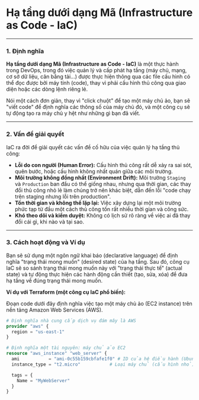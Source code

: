 # Hạ tầng dưới dạng Mã (Infrastructure as Code - IaC)

---

### **1. Định nghĩa**

**Hạ tầng dưới dạng Mã (Infrastructure as Code - IaC)** là một thực hành trong DevOps, trong đó việc quản lý và cấp phát hạ tầng (máy chủ, mạng, cơ sở dữ liệu, cân bằng tải...) được thực hiện thông qua các file cấu hình có thể đọc được bởi máy tính (code), thay vì phải cấu hình thủ công qua giao diện hoặc các dòng lệnh riêng lẻ.

Nói một cách đơn giản, thay vì "click chuột" để tạo một máy chủ ảo, bạn sẽ "viết code" để định nghĩa các thông số của máy chủ đó, và một công cụ sẽ tự động tạo ra máy chủ y hệt như những gì bạn đã viết.

---

### **2. Vấn đề giải quyết**

IaC ra đời để giải quyết các vấn đề cố hữu của việc quản lý hạ tầng thủ công:

- **Lỗi do con người (Human Error):** Cấu hình thủ công rất dễ xảy ra sai sót, quên bước, hoặc cấu hình không nhất quán giữa các môi trường.
- **Môi trường không đồng nhất (Environment Drift):** Môi trường `Staging` và `Production` ban đầu có thể giống nhau, nhưng qua thời gian, các thay đổi thủ công nhỏ lẻ làm chúng trở nên khác biệt, dẫn đến lỗi "code chạy trên staging nhưng lỗi trên production".
- **Tốn thời gian và không thể lặp lại:** Việc xây dựng lại một môi trường phức tạp từ đầu một cách thủ công tốn rất nhiều thời gian và công sức.
- **Khó theo dõi và kiểm duyệt:** Không có lịch sử rõ ràng về việc ai đã thay đổi cái gì, khi nào và tại sao.

---

### **3. Cách hoạt động và Ví dụ**

Bạn sẽ sử dụng một ngôn ngữ khai báo (declarative language) để định nghĩa "trạng thái mong muốn" (desired state) của hạ tầng. Sau đó, công cụ IaC sẽ so sánh trạng thái mong muốn này với "trạng thái thực tế" (actual state) và tự động thực hiện các hành động cần thiết (tạo, sửa, xóa) để đưa hạ tầng về đúng trạng thái mong muốn.

**Ví dụ với Terraform (một công cụ IaC phổ biến):**

Đoạn code dưới đây định nghĩa việc tạo một máy chủ ảo (EC2 instance) trên nền tảng Amazon Web Services (AWS).

```terraform
# Định nghĩa nhà cung cấp dịch vụ đám mây là AWS
provider "aws" {
  region = "us-east-1"
}

# Định nghĩa một tài nguyên: máy chủ ảo EC2
resource "aws_instance" "web_server" {
  ami           = "ami-0c55b159cbfafe1f0" # ID của hệ điều hành (Ubuntu)
  instance_type = "t2.micro"           # Loại máy chủ (cấu hình nhỏ)

  tags = {
    Name = "MyWebServer"
  }
}
```
